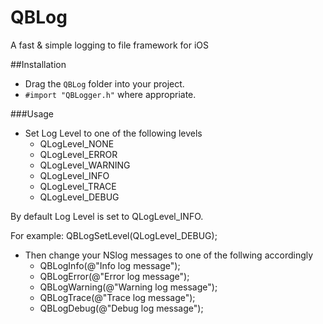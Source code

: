 QBLog
===============

A fast &amp; simple logging to file framework for iOS

##Installation

- Drag the `QBLog` folder into your project.
- `#import "QBLogger.h"` where appropriate. 

###Usage

* Set Log Level to one of the following levels
  * QLogLevel_NONE
  * QLogLevel_ERROR
  * QLogLevel_WARNING
  * QLogLevel_INFO
  * QLogLevel_TRACE
  * QLogLevel_DEBUG
 
By default Log Level is set to QLogLevel_INFO.
 
For example:
  QBLogSetLevel(QLogLevel_DEBUG);
  

* Then change your NSlog messages to one of the follwing accordingly
  * QBLogInfo(@"Info log message");
  * QBLogError(@"Error log message");
  * QBLogWarning(@"Warning log message");
  * QBLogTrace(@"Trace log message");
  * QBLogDebug(@"Debug log message");
  


